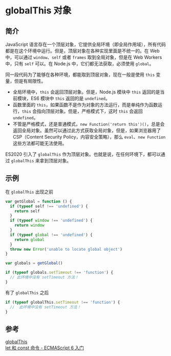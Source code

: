 # globalThis 对象

## 简介

JavaScript 语言存在一个顶层对象，它提供全局环境（即全局作用域），所有代码都是在这个环境中运行。但是，顶层对象在各种实现里面是不统一的。在 Web 中，可以通过 `window`、`self` 或者 `frames` 取到全局对象，但是在 Web Workers 中，只有 `self` 可以。在 Node.js 中，它们都无法获取，必须使用 `global`。

同一段代码为了能够在各种环境，都能取到顶层对象，现在一般是使用 `this` 变量，但是有局限性。

- 全局环境中，`this` 会返回顶层对象。但是，Node.js 模块中 `this` 返回的是当前模块，ES6 模块中 `this` 返回的是 `undefined`。
- 函数里面的 `this`，如果函数不是作为对象的方法运行，而是单纯作为函数运行，`this` 会指向顶层对象。但是，严格模式下，这时 `this` 会返回 `undefined`。
- 不管是严格模式，还是普通模式，`new Function('return this')()`，总是会返回全局对象。虽然可以通过此方式获取全局对象，但是，如果浏览器用了 CSP（Content Security Policy，内容安全策略），那么 `eval`、`new Function` 这些方法都可能无法使用。

ES2020 引入了 `globalThis` 作为顶层对象。也就是说，在任何环境下，都可以通过 `globalThis` 来拿到顶层对象。

## 示例

在 `globalThis` 出现之前

```javascript
var getGlobal = function () {
  if (typeof self !== 'undefined') {
    return self
  }
  if (typeof window !== 'undefined') {
    return window
  }
  if (typeof global !== 'undefined') {
    return global
  }
  throw new Error('unable to locate global object')
}

var globals = getGlobal()

if (typeof globals.setTimeout !== 'function') {
  // 此环境中没有 setTimeout 方法！
}
```

有了 `globalThis` 之后

```javascript
if (typeof globalThis.setTimeout !== 'function') {
  //  此环境中没有 setTimeout 方法！
}
```

## 参考

[globalThis](https://github.com/tc39/proposal-global)  
[let 和 const 命令 - ECMAScript 6 入门](https://es6.ruanyifeng.com/?search=globalThis&x=0&y=0#docs/let#globalThis-%E5%AF%B9%E8%B1%A1)
